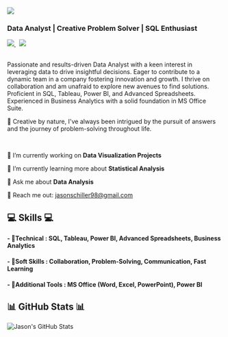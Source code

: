 <h1 align="left">
  <img src="https://readme-typing-svg.herokuapp.com/?font=Righteous&size=35&center=false&vCenter=true&width=500&height=70&duration=4000&lines=Hey+there!+👋;+I'm+Jason!;" />
</h1>

<h3 align="left">Data Analyst | Creative Problem Solver | SQL Enthusiast</h3>


<div align="left"> 
  <a href="mailto:jasonschiller98@gmail.com" target="_blank">
    <img src="https://img.shields.io/badge/Gmail-D14836?style=for-the-badge&logo=gmail&logoColor=white" target="_blank" />
  </a> 
  &nbsp
  <a href="https://github.com/datadriven35" target="_blank">
    <img src="https://img.shields.io/badge/GitHub-100000?style=for-the-badge&logo=github&logoColor=white" target="_blank" />
  </a>
</div>

<br> 
<p>Passionate and results-driven Data Analyst with a keen interest in leveraging data to drive insightful decisions. Eager to contribute to a dynamic team in a company fostering innovation and growth. I thrive on collaboration and am unafraid to explore new avenues to find solutions. Proficient in SQL, Tableau, Power BI, and Advanced Spreadsheets. Experienced in Business Analytics with a solid foundation in MS Office Suite.
</p>


<p>🎨 Creative by nature, I've always been intrigued by the pursuit of answers and the journey of problem-solving throughout life. </p>

<br> 

<div align="left">
 
 🔭 I’m currently working on **Data Visualization Projects**
 
 🌱 I’m currently learning more about **Statistical Analysis**

💬 Ask me about **Data Analysis**

📧 Reach me out: jasonschiller98@gmail.com

 </div>


<div align="left">
    <h2 align="left">💻 Skills 💻</h2>
        <h4>- 📕Technical : SQL, Tableau, Power BI, Advanced Spreadsheets, Business Analytics</h4>
        <h4>- 📗Soft Skills :  Collaboration, Problem-Solving, Communication, Fast Learning</h4>
        <h4>- 📙Additional Tools :  MS Office (Word, Excel, PowerPoint), Power BI</h4>

 </div>


<h2 align="left">📊 GitHub Stats 📊</h2>

![Jason's GitHub Stats](https://github-readme-stats.vercel.app/api?username=datadriven35&show_icons=true&theme=radical)
